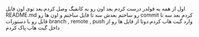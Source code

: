 اول از همه یه فولدر درست کردم بعد اون رو به کانفیگ وصل کردم.بعد توی اون فایل README.md رو ساختم بعدش سه تا فایل ساختم و اون ها رو commit کردم بعد سه تا فایل رو با دستورات branch , remote , push وارد گیت هاب کردم.دوتا از فایل ها رو از داخل گیت هاب پاک کردم

